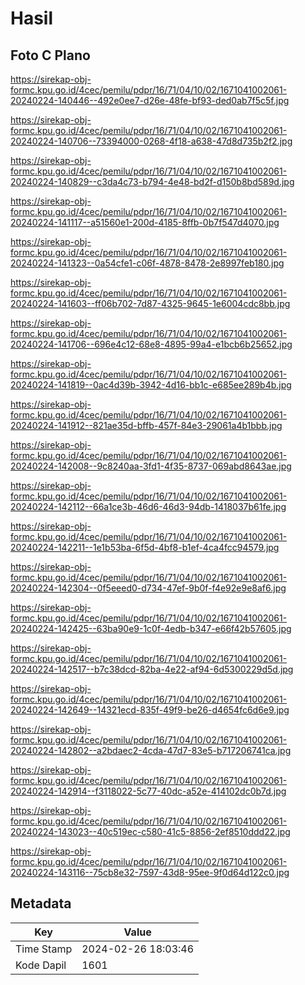 # Hasil

## Foto C Plano

https://sirekap-obj-formc.kpu.go.id/4cec/pemilu/pdpr/16/71/04/10/02/1671041002061-20240224-140446--492e0ee7-d26e-48fe-bf93-ded0ab7f5c5f.jpg

https://sirekap-obj-formc.kpu.go.id/4cec/pemilu/pdpr/16/71/04/10/02/1671041002061-20240224-140706--73394000-0268-4f18-a638-47d8d735b2f2.jpg

https://sirekap-obj-formc.kpu.go.id/4cec/pemilu/pdpr/16/71/04/10/02/1671041002061-20240224-140829--c3da4c73-b794-4e48-bd2f-d150b8bd589d.jpg

https://sirekap-obj-formc.kpu.go.id/4cec/pemilu/pdpr/16/71/04/10/02/1671041002061-20240224-141117--a51560e1-200d-4185-8ffb-0b7f547d4070.jpg

https://sirekap-obj-formc.kpu.go.id/4cec/pemilu/pdpr/16/71/04/10/02/1671041002061-20240224-141323--0a54cfe1-c06f-4878-8478-2e8997feb180.jpg

https://sirekap-obj-formc.kpu.go.id/4cec/pemilu/pdpr/16/71/04/10/02/1671041002061-20240224-141603--ff06b702-7d87-4325-9645-1e6004cdc8bb.jpg

https://sirekap-obj-formc.kpu.go.id/4cec/pemilu/pdpr/16/71/04/10/02/1671041002061-20240224-141706--696e4c12-68e8-4895-99a4-e1bcb6b25652.jpg

https://sirekap-obj-formc.kpu.go.id/4cec/pemilu/pdpr/16/71/04/10/02/1671041002061-20240224-141819--0ac4d39b-3942-4d16-bb1c-e685ee289b4b.jpg

https://sirekap-obj-formc.kpu.go.id/4cec/pemilu/pdpr/16/71/04/10/02/1671041002061-20240224-141912--821ae35d-bffb-457f-84e3-29061a4b1bbb.jpg

https://sirekap-obj-formc.kpu.go.id/4cec/pemilu/pdpr/16/71/04/10/02/1671041002061-20240224-142008--9c8240aa-3fd1-4f35-8737-069abd8643ae.jpg

https://sirekap-obj-formc.kpu.go.id/4cec/pemilu/pdpr/16/71/04/10/02/1671041002061-20240224-142112--66a1ce3b-46d6-46d3-94db-1418037b61fe.jpg

https://sirekap-obj-formc.kpu.go.id/4cec/pemilu/pdpr/16/71/04/10/02/1671041002061-20240224-142211--1e1b53ba-6f5d-4bf8-b1ef-4ca4fcc94579.jpg

https://sirekap-obj-formc.kpu.go.id/4cec/pemilu/pdpr/16/71/04/10/02/1671041002061-20240224-142304--0f5eeed0-d734-47ef-9b0f-f4e92e9e8af6.jpg

https://sirekap-obj-formc.kpu.go.id/4cec/pemilu/pdpr/16/71/04/10/02/1671041002061-20240224-142425--63ba90e9-1c0f-4edb-b347-e66f42b57605.jpg

https://sirekap-obj-formc.kpu.go.id/4cec/pemilu/pdpr/16/71/04/10/02/1671041002061-20240224-142517--b7c38dcd-82ba-4e22-af94-6d5300229d5d.jpg

https://sirekap-obj-formc.kpu.go.id/4cec/pemilu/pdpr/16/71/04/10/02/1671041002061-20240224-142649--14321ecd-835f-49f9-be26-d4654fc6d6e9.jpg

https://sirekap-obj-formc.kpu.go.id/4cec/pemilu/pdpr/16/71/04/10/02/1671041002061-20240224-142802--a2bdaec2-4cda-47d7-83e5-b717206741ca.jpg

https://sirekap-obj-formc.kpu.go.id/4cec/pemilu/pdpr/16/71/04/10/02/1671041002061-20240224-142914--f3118022-5c77-40dc-a52e-414102dc0b7d.jpg

https://sirekap-obj-formc.kpu.go.id/4cec/pemilu/pdpr/16/71/04/10/02/1671041002061-20240224-143023--40c519ec-c580-41c5-8856-2ef8510ddd22.jpg

https://sirekap-obj-formc.kpu.go.id/4cec/pemilu/pdpr/16/71/04/10/02/1671041002061-20240224-143116--75cb8e32-7597-43d8-95ee-9f0d64d122c0.jpg


## Metadata

| Key        | Value               |
| ---------- | ------------------- |
| Time Stamp | 2024-02-26 18:03:46 |
| Kode Dapil | 1601                |




